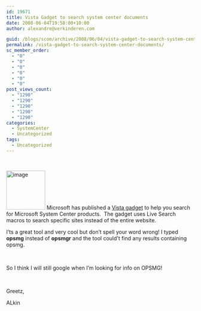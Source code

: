 ```yaml
---
id: 19671
title: Vista Gadget to search system center documents
date: 2008-06-04T19:58:00+10:00
author: alexandre@verkinderen.com

guid: /blogs/scom/archive/2008/06/04/vista-gadget-to-search-system-center-documents.aspx
permalink: /vista-gadget-to-search-system-center-documents/
sc_member_order:
  - "0"
  - "0"
  - "0"
  - "0"
  - "0"
  - "0"
post_views_count:
  - "1290"
  - "1290"
  - "1290"
  - "1290"
  - "1290"
categories:
  - SystemCenter
  - Uncategorized
tags:
  - Uncategorized
---
```

&nbsp;

[<img src="http://scug.be/blogs/scom/WindowsLiveWriter/VistaGadgettosearchsystemcenterdocuments_135F7/image_thumb.png" style="border: 0px none" alt="image" border="0" height="104" width="104" />](http://scug.be/blogs/scom/WindowsLiveWriter/VistaGadgettosearchsystemcenterdocuments_135F7/image_2.png) Microsoft has published a <a href="http://gallery.live.com/liveItemDetail.aspx?li=49e26ad0-113d-4f3d-a711-57f6530c75d9" target="_blank">Vista gadget</a> to help you search for Microsoft System Center products.&nbsp; The gadget uses Live Search macros to search specific sites instead of the entire website.

I&#8217;ts a great tool and very cool but don&#8217;t spell your word wrong! I typed **opsmg** instead of **opsmgr** and the tool could&#8217;t find any results containing opsmg.

&nbsp;

So I think I will still google when I&#8217;m looking for info on OPSMG!

&nbsp;

Greetz,

ALkin
